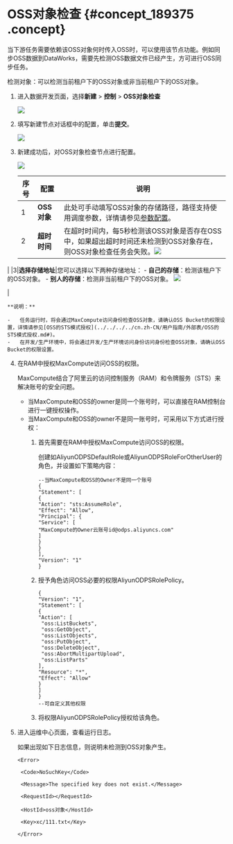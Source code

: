 # OSS对象检查 {#concept_189375 .concept}

当下游任务需要依赖该OSS对象何时传入OSS时，可以使用该节点功能。例如同步OSS数据到DataWorks，需要先检测OSS数据文件已经产生，方可进行OSS同步任务。

检测对象：可以检测当前租户下的OSS对象或非当前租户下的OSS对象。

1.  进入数据开发页面，选择**新建** \> **控制** \> **OSS对象检查**

    ![](http://static-aliyun-doc.oss-cn-hangzhou.aliyuncs.com/assets/img/163479/155627465345563_zh-CN.png)

2.  填写新建节点对话框中的配置，单击**提交**。

    ![](http://static-aliyun-doc.oss-cn-hangzhou.aliyuncs.com/assets/img/163479/155627465345564_zh-CN.png)

3.  新建成功后，对OSS对象检查节点进行配置。

    ![](http://static-aliyun-doc.oss-cn-hangzhou.aliyuncs.com/assets/img/163479/155627465345565_zh-CN.png)

    |序号|配置|说明|
    |--|--|--|
    |1|**OSS对象**|此处可手动填写OSS对象的存储路径，路径支持使用调度参数，详情请参见[参数配置](cn.zh-CN/使用指南/数据开发/调度配置/参数配置.md#)。|
    |2|**超时时间**|在超时时间内，每5秒检测该OSS对象是否存在OSS中，如果超出超时时间还未检测到OSS对象存在，则OSS对象检查任务会失败。![](http://static-aliyun-doc.oss-cn-hangzhou.aliyuncs.com/assets/img/163479/155627465345571_zh-CN.png)

|
    |3|**选择存储地址**|您可以选择以下两种存储地址：     -   **自己的存储**：检测该租户下的OSS对象。
    -   **别人的存储**：检测非当前租户下的OSS对象。
 ![](http://static-aliyun-doc.oss-cn-hangzhou.aliyuncs.com/assets/img/163479/155627465445573_zh-CN.png)

|

    **说明：** 

    -   任务运行时，将会通过MaxCompute访问身份检查OSS对象，请确认OSS Bucket的权限设置，详情请参见[OSS的STS模式授权](../../../../cn.zh-CN/用户指南/外部表/OSS的STS模式授权.md#)。
    -   在开发/生产环境中，将会通过开发/生产环境访问身份访问身份检查OSS对象，请确认OSS Bucket的权限设置。
4.  在RAM中授权MaxCompute访问OSS的权限。

    MaxCompute结合了阿里云的访问控制服务（RAM）和令牌服务（STS）来解决账号的安全问题。

    -   当MaxCompute和OSS的owner是同一个账号时，可以直接在RAM控制台进行一键授权操作。
    -   当MaxCompute和OSS的owner不是同一账号时，可采用以下方式进行授权：
        1.  首先需要在RAM中授权MaxCompute访问OSS的权限。

            创建如AliyunODPSDefaultRole或AliyunODPSRoleForOtherUser的角色，并设置如下策略内容：

            ``` {#codeblock_bz8_u0p_k8q}
            --当MaxCompute和OSS的Owner不是同一个账号
            {
            "Statement": [
            {
            "Action": "sts:AssumeRole",
            "Effect": "Allow",
            "Principal": {
            "Service": [
            "MaxCompute的Owner云账号id@odps.aliyuncs.com"
            ]
            }
            }
            ],
            "Version": "1"
            }
            ```

        2.  授予角色访问OSS必要的权限AliyunODPSRolePolicy。

            ``` {#codeblock_esn_j5h_7n1}
            {
            "Version": "1",
            "Statement": [
            {
            "Action": [
             "oss:ListBuckets",
             "oss:GetObject",
             "oss:ListObjects",
             "oss:PutObject",
             "oss:DeleteObject",
             "oss:AbortMultipartUpload",
             "oss:ListParts"
            ],
            "Resource": "*",
            "Effect": "Allow"
            }
            ]
            }
            --可自定义其他权限
            ```

        3.  将权限AliyunODPSRolePolicy授权给该角色。
5.  进入运维中心页面，查看运行日志。

    如果出现如下日志信息，则说明未检测到OSS对象产生。

    ``` {#codeblock_1oc_uh6_chf}
    <Error>
    
     <Code>NoSuchKey</Code>
    
     <Message>The specified key does not exist.</Message>
    
     <RequestId></RequestId>
    
     <HostId>oss对象</HostId>
    
     <Key>xc/111.txt</Key>
    
    </Error>
    ```


